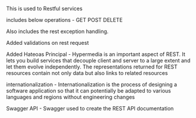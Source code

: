 This is used to Restful services

includes below operations -
GET
POST
DELETE

Also includes the rest exception handling.

Added validations on rest request

Added Hateoas Principal - Hypermedia is an important aspect of REST. It lets you build services that decouple client and server to a large extent and let them evolve independently. The representations returned for REST resources contain not only data but also links to related resources

internationalization -  Internationalization is the process of designing a software application so that it can potentially be adapted to various languages and regions without engineering changes

Swagger API - Swagger used to create the REST API documentation
